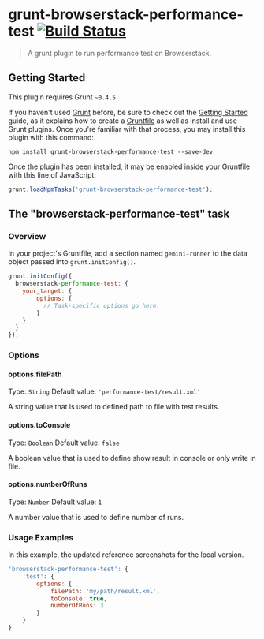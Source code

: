 # grunt-browserstack-performance-test [![Build Status](https://secure.travis-ci.org/appsngen/grunt-browserstack-performance-test.png?branch=master)](https://travis-ci.org/appsngen/grunt-browserstack-performance-test)

> A grunt plugin to run performance test on Browserstack.

## Getting Started
This plugin requires Grunt `~0.4.5`

If you haven't used [Grunt](http://gruntjs.com/) before, be sure to check out the [Getting Started](http://gruntjs.com/getting-started) guide, as it explains how to create a [Gruntfile](http://gruntjs.com/sample-gruntfile) as well as install and use Grunt plugins. Once you're familiar with that process, you may install this plugin with this command:

```shell
npm install grunt-browserstack-performance-test --save-dev
```

Once the plugin has been installed, it may be enabled inside your Gruntfile with this line of JavaScript:

```js
grunt.loadNpmTasks('grunt-browserstack-performance-test');
```

## The "browserstack-performance-test" task

### Overview
In your project's Gruntfile, add a section named `gemini-runner` to the data object passed into `grunt.initConfig()`.

```js
grunt.initConfig({
  browserstack-performance-test: {
    your_target: {
        options: {
          // Task-specific options go here.
        }
    }
  }
});
```

### Options

#### options.filePath
Type: `String`
Default value: `'performance-test/result.xml'`

A string value that is used to defined path to file with test results.

#### options.toConsole
Type: `Boolean`
Default value: `false`

A boolean value that is used to define show result in console or only write in file.

#### options.numberOfRuns
Type: `Number`
Default value: `1`

A number value that is used to define number of runs.

### Usage Examples

In this example, the updated reference screenshots for the local version.

```js
'browserstack-performance-test': {
    'test': {
        options: {
            filePath: 'my/path/result.xml',
            toConsole: true,
            numberOfRuns: 3
        }
    }
}
```